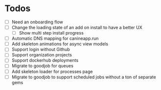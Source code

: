 # Todos
- [ ] Need an onboarding flow
- [ ] Change the loading state of an add on install to have a better UX
  - [ ] Show multi step install progress
- [ ] Automatic DNS mapping for canineapp.run
- [ ] Add skeleton animations for async view models
- [ ] Support login without Github
- [ ] Support organization projects
- [ ] Support dockerhub deployments
- [ ] Migrate to goodjob for queues
- [ ] Add skeleton loader for processes page
- [ ] Migrate to goodjob to support scheduled jobs without a ton of separate gems
